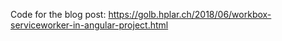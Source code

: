 Code for the blog post: https://golb.hplar.ch/2018/06/workbox-serviceworker-in-angular-project.html
